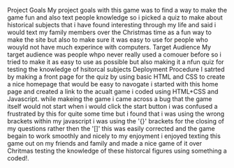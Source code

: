 Project Goals
My project goals with this game was to find a way to make the game fun and also text people knowledge so i picked a quiz to make about historical subjects that i have found interesting through my life and said i would text my family members over the Christmas time as a fun way to make the site but also to make sure it was easy to use for people who wouyld not have much experince with computers.
Target Audience
My target audience was people whpo never really used a comouer before so i tried to make it as easy to use as possible but also making it a nfun quiz for testing the knowledge of hsitorcal subjects 
Deployment Procedure
I satrted by making a front page for the quiz by using basic HTML and CSS to create a nice homepage that would be easy to navogate i started with this home page and created a link to the acualt game i coded using HTML+CSS and Javascript.
while makeing the game i came across a bug that the game itself would not start when i would click the start button i was confused a frustrated by this for quite some time but i found that i was using the wrong brackets within my javascript i was using the '{}' brackets for the closing of my questions rather then the '[]' this was easily corrected and the game begain to work smoothly and nicely to my enjoyment i enjoyed texting this game out on my friends and family and made a nice game of it over Chritmas testing the knowledge of these historcal figures using something a coded!.


